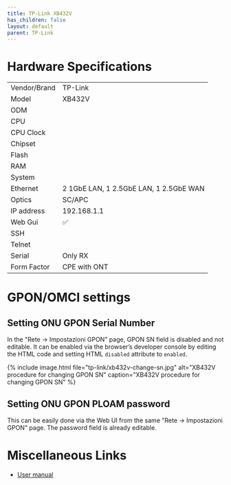 ```yaml
---
title: TP-Link XB432V 
has_children: false
layout: default
parent: TP-Link
---
```


# Hardware Specifications

|              |                               |
| ------------ | ----------------------------- |
| Vendor/Brand | TP-Link                       |
| Model        | XB432V                        |
| ODM          |                               |
| CPU          |                               |
| CPU Clock    |                               |
| Chipset      |                               |
| Flash        |                               |
| RAM          |                               |
| System       |                               |
| Ethernet     | 2 1GbE LAN, 1 2.5GbE LAN, 1 2.5GbE WAN  |
| Optics       | SC/APC                        |
| IP address   | 192.168.1.1                   |
| Web Gui      | ✅                            |
| SSH          |                               |
| Telnet       |                               |
| Serial       | Only RX                       |
| Form Factor  | CPE with ONT                  |


# GPON/OMCI settings

## Setting ONU GPON Serial Number

In the "Rete -> Impostazioni GPON" page, GPON SN field is disabled and not editable. It can be enabled via the browser’s developer console by editing the HTML code and setting HTML `disabled` attribute to `enabled`.

{% include image.html file="tp-link/xb432v-change-sn.jpg" alt="XB432V procedure for changing GPON SN" caption="XB432V procedure for changing GPON SN" %}

## Setting ONU GPON PLOAM password

This can be easily done via the Web UI from the same "Rete -> Impostazioni GPON" page. The password field is already editable.


# Miscellaneous Links

- [User manual](https://www.windtre.it/Document/manuali/modem/Manuale_XB432v-ITWIND3-1-0_UG_IT.pdf.docview.pdf)
